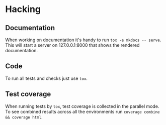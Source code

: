 # Hacking

## Documentation
When working on documentation it's handy to run `tox -e mkdocs -- serve`.
This will start a server on 127.0.0.1:8000 that shows the rendered documentation.

## Code
To run all tests and checks just use `tox`.

## Test coverage
When running tests by `tox`, test coverage is collected in the parallel mode.
To see combined results across all the environments run `coverage combine && coverage html`.
